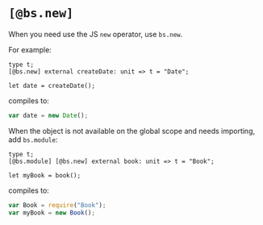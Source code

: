 # `[@bs.new]`

When you need use the JS `new` operator, use `bs.new`.

For example:

```reason
type t;
[@bs.new] external createDate: unit => t = "Date";

let date = createDate();
```

compiles to:

```js
var date = new Date();
```

When the object is not available on the global scope and needs importing, add `bs.module`:

```reason
type t;
[@bs.module] [@bs.new] external book: unit => t = "Book";

let myBook = book();
```

compiles to:

```js
var Book = require("Book");
var myBook = new Book();
```
